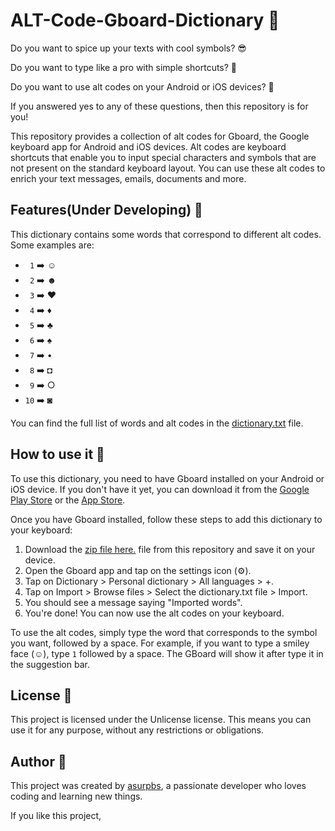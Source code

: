 # ALT-Code-Gboard-Dictionary 🎨

Do you want to spice up your texts with cool symbols? 😎

Do you want to type like a pro with simple shortcuts? 🚀

Do you want to use alt codes on your Android or iOS devices? 📱

If you answered yes to any of these questions, then this repository is for you!

This repository provides a collection of alt codes for Gboard, the Google keyboard app for Android and iOS devices. Alt codes are keyboard shortcuts that enable you to input special characters and symbols that are not present on the standard keyboard layout. You can use these alt codes to enrich your text messages, emails, documents and more.

## Features(Under Developing) 🌟

This dictionary contains some words that correspond to different alt codes. Some examples are:

- ` 1` ➡️ ☺
- ` 2` ➡️ ☻
- ` 3` ➡️ ♥
- ` 4` ➡️ ♦
- ` 5` ➡️ ♣
- ` 6` ➡️ ♠
- ` 7` ➡️ •
- ` 8` ➡️ ◘
- ` 9` ➡️ ○
- `10` ➡️ ◙

You can find the full list of words and alt codes in the [dictionary.txt](https://github.com/asurpbs/ALT-Code-Gboard-Dictionary/blob/main/dictionary.txt) file.

## How to use it 🚀

To use this dictionary, you need to have Gboard installed on your Android or iOS device. If you don't have it yet, you can download it from the [Google Play Store](https://play.google.com/store/apps/details?id=com.google.android.inputmethod.latin) or the [App Store](https://apps.apple.com/us/app/gboard-the-google-keyboard/id1091700242).

Once you have Gboard installed, follow these steps to add this dictionary to your keyboard:

1. Download the [zip file here.](https://github.com/asurpbs/ALT-Code-Gboard-Dictionary/archive/refs/heads/main.zip) file from this repository and save it on your device.
2. Open the Gboard app and tap on the settings icon (⚙️).
3. Tap on Dictionary > Personal dictionary > All languages > +.
4. Tap on Import > Browse files > Select the dictionary.txt file > Import.
5. You should see a message saying "Imported words".
6. You're done! You can now use the alt codes on your keyboard.

To use the alt codes, simply type the word that corresponds to the symbol you want, followed by a space. For example, if you want to type a smiley face (☺), type `1` followed by a space. The GBoard will show it after type it in the suggestion bar.


## License 📝

This project is licensed under the Unlicense license. This means you can use it for any purpose, without any restrictions or obligations.

## Author 👤

This project was created by [asurpbs](https://github.com/asurpbs), a passionate developer who loves coding and learning new things.

If you like this project,

